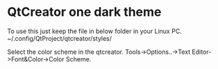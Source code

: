 # QtCreator one dark theme

To use this just keep the file in below folder in your Linux PC.
~/.config/QtProject/qtcreator/styles/

Select the color scheme in the qtcreator.
Tools->Options..->Text Editor->Font&Color->Color Scheme.
